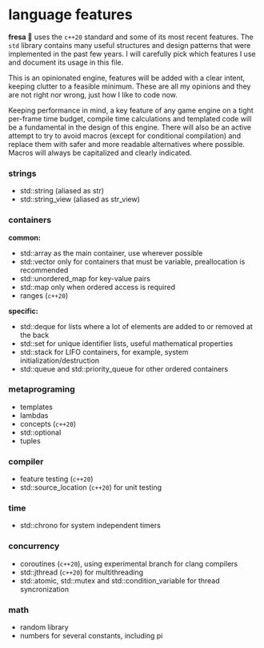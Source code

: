 # language features

**fresa 🍓** uses the `c++20` standard and some of its most recent features. The `std` library contains many useful structures and design patterns that were implemented in the past few years. I will carefully pick which features I use and document its usage in this file.

This is an opinionated engine, features will be added with a clear intent, keeping clutter to a feasible minimum. These are all my opinions and they are not right nor wrong, just how I like to code now.

Keeping performance in mind, a key feature of any game engine on a tight per-frame time budget, compile time calculations and templated code will be a fundamental in the design of this engine. There will also be an active attempt to try to avoid macros (except for conditional compilation) and replace them with safer and more readable alternatives where possible. Macros will always be capitalized and clearly indicated.

### strings

- std::string (aliased as str)
- std::string_view (aliased as str_view)

### containers

**common:**

- std::array as the main container, use wherever possible
- std::vector only for containers that must be variable, preallocation is recommended
- std::unordered_map for key-value pairs
- std::map only when ordered access is required
- ranges (`c++20`)

**specific:**

- std::deque for lists where a lot of elements are added to or removed at the back
- std::set for unique identifier lists, useful mathematical properties
- std::stack for LIFO containers, for example, system initialization/destruction
- std::queue and std::priority_queue for other ordered containers

### metaprograming

- templates
- lambdas
- concepts (`c++20`)
- std::optional
- tuples

### compiler

- feature testing (`c++20`)
- std::source_location (`c++20`) for unit testing

### time

- std::chrono for system independent timers

### concurrency

- coroutines (`c++20`), using experimental branch for clang compilers
- std::jthread (`c++20`) for multithreading
- std::atomic, std::mutex and std::condition_variable for thread syncronization

### math

- random library
- numbers for several constants, including pi